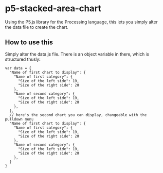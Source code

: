 p5-stacked-area-chart
=====================

Using the P5.js library for the Processing language, this lets you simply alter the data file to create the chart.

## How to use this

Simply alter the data.js file. There is an object variable in there, which is structured thusly:

```
var data = {
  "Name of first chart to display": {
    "Name of first category": {
      "Size of the left side": 10,
      "Size of the right side": 20
    },
    "Name of second category": {
      "Size of the left side": 10,
      "Size of the right side": 20
    },
  },
  // here's the second chart you can display, changeable with the pulldown menu
  "Name of first chart to display": {
    "Name of first category": {
      "Size of the left side": 10,
      "Size of the right side": 20
    },
    "Name of second category": {
      "Size of the left side": 10,
      "Size of the right side": 20
    },
  }
}
```
